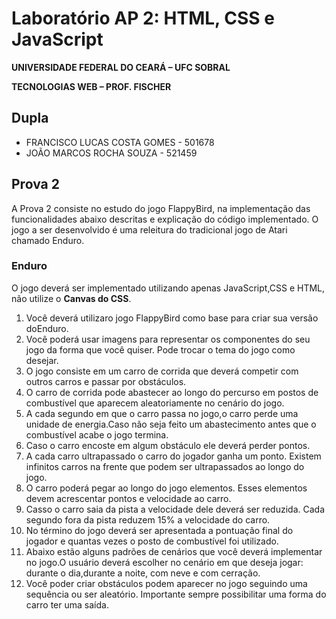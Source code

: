 # Laboratório AP 2: HTML, CSS e JavaScript

**UNIVERSIDADE FEDERAL DO CEARÁ – UFC SOBRAL**

**TECNOLOGIAS WEB – PROF. FISCHER**

## Dupla

- FRANCISCO LUCAS COSTA GOMES - 501678
- JOÃO MARCOS ROCHA SOUZA - 521459

## Prova 2

A Prova 2 consiste no estudo do jogo FlappyBird, na implementação das funcionalidades abaixo descritas e explicação do código implementado. O jogo a ser desenvolvido é uma releitura do tradicional jogo de Atari chamado Enduro.

### Enduro

O jogo deverá ser implementado utilizando apenas JavaScript,CSS e HTML, não utilize o **Canvas do CSS**.

1. Você deverá utilizaro jogo FlappyBird como base para criar sua versão doEnduro.
2. Você poderá usar imagens para representar os componentes do seu jogo da forma que você quiser. Pode trocar o tema do jogo como desejar.
3. O jogo consiste em um carro de corrida que deverá competir com outros carros e passar por obstáculos.
4. O carro de corrida pode abastecer ao longo do percurso em postos de combustível que aparecem aleatoriamente no cenário do jogo.
5. A cada segundo em que o carro passa no jogo,o carro perde uma unidade de energia.Caso não seja feito um abastecimento antes que o combustível acabe o jogo termina.
6. Caso o carro encoste em algum obstáculo ele deverá perder pontos.
7. A cada carro ultrapassado o carro do jogador ganha um ponto. Existem infinitos carros na frente que podem ser ultrapassados ao longo do jogo.
8. O carro poderá pegar ao longo do jogo elementos. Esses elementos devem acrescentar pontos e velocidade ao carro.
9. Casso o carro saia da pista a velocidade dele deverá ser reduzida. Cada segundo fora da pista reduzem 15% a velocidade do carro.
10. No término do jogo deverá ser apresentada a pontuação final do jogador e quantas vezes o posto de combustível foi utilizado.
11. Abaixo estão alguns padrões de cenários que você deverá implementar no jogo.O usuário deverá escolher no cenário em que deseja jogar: durante o dia,durante a noite, com neve e com cerração.
12. Você poder criar obstáculos podem aparecer no jogo seguindo uma sequência ou ser aleatório. Importante sempre possibilitar uma forma do carro ter uma saída.
